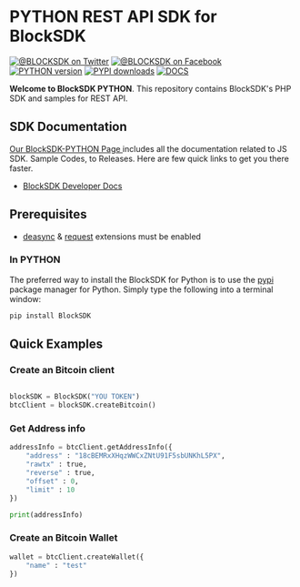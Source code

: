 # PYTHON REST API SDK for BlockSDK
[![@BLOCKSDK on Twitter](https://img.shields.io/badge/twitter-%40BLOCKSDK-blue.svg)](https://twitter.com/BlockSdk1)
[![@BLOCKSDK on Facebook](https://img.shields.io/badge/facebook-%40BLOCKSDK-blue.svg)](https://www.facebook.com/blocksdk)
[![PYTHON version](https://img.shields.io/pypi/v/BlockSDK.svg)](https://pypi.python.org/pypi/BlockSDK)
[![PYPI downloads](https://img.shields.io/pypi/pyversions/BlockSDK.svg)](https://pypi.python.org/pypi/BlockSDK)
[![DOCS](https://readthedocs.org/projects/sagemaker/badge/?version=stable)](https://docs.blocksdk.com/)

__Welcome to BlockSDK PYTHON__. This repository contains BlockSDK's PHP SDK and samples for REST API.

## SDK Documentation
[ Our BlockSDK-PYTHON Page ](https://docs.blocksdk.com/) includes all the documentation related to JS SDK. Sample Codes, to Releases. Here are few quick links to get you there faster.
* [ BlockSDK Developer Docs]

## Prerequisites

   - [deasync](https://www.npmjs.com/package/deasync) & [request](https://www.npmjs.com/package/request) extensions must be enabled
   
### In PYTHON

The preferred way to install the BlockSDK for Python is to use the
[pypi](https://pypi.org/) package manager for Python. Simply type the following
into a terminal window:

```sh
pip install BlockSDK
```

## Quick Examples
### Create an Bitcoin client
```python

blockSDK = BlockSDK("YOU TOKEN")
btcClient = blockSDK.createBitcoin()
```
### Get Address info
```python
addressInfo = btcClient.getAddressInfo({
    "address" : "18cBEMRxXHqzWWCxZNtU91F5sbUNKhL5PX",
    "rawtx" : true,
    "reverse" : true,
    "offset" : 0,
    "limit" : 10
})

print(addressInfo)
```

### Create an Bitcoin Wallet
```python
wallet = btcClient.createWallet({
    "name" : "test"
})
```

[install-packagist]: https://packagist.org/packages/block-chen/blocksdk-php
[npm]:(http://npmjs.org)
[packagist]: http://packagist.org
[BlockSDK Developer Docs]: https://docs.blocksdk.com

